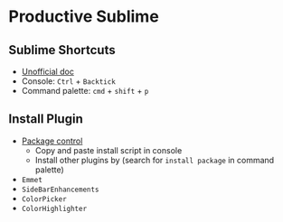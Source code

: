 # Productive Sublime

## Sublime Shortcuts
- [Unofficial doc](http://docs.sublimetext.info/en/latest/reference/keyboard_shortcuts_osx.html)
- Console: `Ctrl` + `Backtick`
- Command palette: `cmd` + `shift` + `p`

## Install Plugin
- [Package control](https://packagecontrol.io/)
  - Copy and paste install script in console
  - Install other plugins by (search for `install package` in command palette)
- `Emmet`
- `SideBarEnhancements`
- `ColorPicker`
- `ColorHighlighter`
